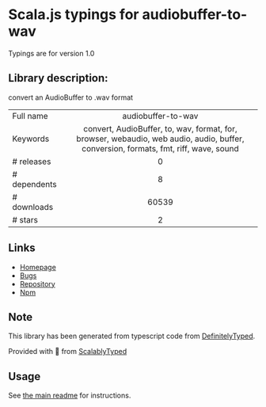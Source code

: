 
# Scala.js typings for audiobuffer-to-wav

Typings are for version 1.0

## Library description:
convert an AudioBuffer to .wav format

|                    |                 |
| ------------------ | :-------------: |
| Full name          | audiobuffer-to-wav |
| Keywords           | convert, AudioBuffer, to, wav, format, for, browser, webaudio, web audio, audio, buffer, conversion, formats, fmt, riff, wave, sound |
| # releases         | 0 |
| # dependents       | 8 |
| # downloads        | 60539 |
| # stars            | 2 |

## Links
- [Homepage](https://github.com/Jam3/audiobuffer-to-wav)
- [Bugs](https://github.com/Jam3/audiobuffer-to-wav/issues)
- [Repository](https://github.com/Jam3/audiobuffer-to-wav)
- [Npm](https://www.npmjs.com/package/audiobuffer-to-wav)
    


## Note
This library has been generated from typescript code from [DefinitelyTyped](https://definitelytyped.org).

Provided with :purple_heart: from [ScalablyTyped](https://github.com/oyvindberg/ScalablyTyped)

## Usage
See [the main readme](../../readme.md) for instructions.


